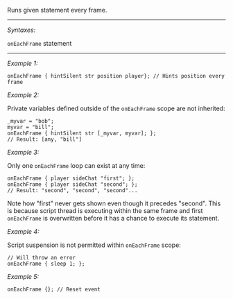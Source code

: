 Runs given statement every frame.


---
*Syntaxes:*

`onEachFrame` statement

---
*Example 1:*

```sqf
onEachFrame { hintSilent str position player}; // Hints position every frame
```

*Example 2:*

Private variables defined outside of the `onEachFrame` scope are not inherited:

```sqf
_myvar = "bob";
myvar = "bill";
onEachFrame { hintSilent str [_myvar, myvar]; };
// Result: [any, "bill"]
```

*Example 3:*

Only one `onEachFrame` loop can exist at any time:

```sqf
onEachFrame { player sideChat "first"; };
onEachFrame { player sideChat "second"; };
// Result: "second", "second", "second"...
```

Note how "first" never gets shown even though it precedes "second". This is because script thread is executing within the same frame and first `onEachFrame` is overwritten before it has a chance to execute its statement.

*Example 4:*

Script suspension is not permitted within `onEachFrame` scope:

```sqf
// Will throw an error
onEachFrame { sleep 1; };
```

*Example 5:*

```sqf
onEachFrame {}; // Reset event
```